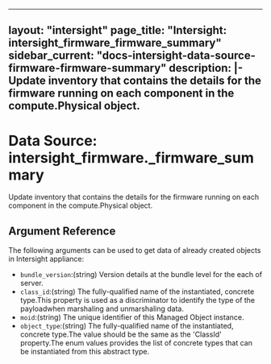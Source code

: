 
---
layout: "intersight"
page_title: "Intersight: intersight_firmware_firmware_summary"
sidebar_current: "docs-intersight-data-source-firmware-firmware-summary"
description: |-
Update inventory that contains the details for the firmware running on each component in the compute.Physical object.
---

# Data Source: intersight_firmware._firmware_summary
Update inventory that contains the details for the firmware running on each component in the compute.Physical object.
## Argument Reference
The following arguments can be used to get data of already created objects in Intersight appliance:
* `bundle_version`:(string) Version details at the bundle level for the each of server. 
* `class_id`:(string) The fully-qualified name of the instantiated, concrete type.This property is used as a discriminator to identify the type of the payloadwhen marshaling and unmarshaling data. 
* `moid`:(string) The unique identifier of this Managed Object instance. 
* `object_type`:(string) The fully-qualified name of the instantiated, concrete type.The value should be the same as the 'ClassId' property.The enum values provides the list of concrete types that can be instantiated from this abstract type. 
